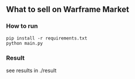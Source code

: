 ## What to sell on Warframe Market

### How to run
```shell script
pip install -r requirements.txt
python main.py
```

### Result
see results in ./result